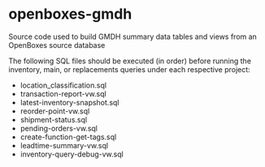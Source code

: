 # openboxes-gmdh
Source code used to build GMDH summary data tables and views from an OpenBoxes source database

The following SQL files should be executed (in order) before running the inventory, main, or replacements queries under 
each respective project:

* location_classification.sql
* transaction-report-vw.sql
* latest-inventory-snapshot.sql
* reorder-point-vw.sql
* shipment-status.sql
* pending-orders-vw.sql
* create-function-get-tags.sql
* leadtime-summary-vw.sql
* inventory-query-debug-vw.sql